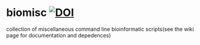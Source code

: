 # biomisc [![DOI](https://zenodo.org/badge/DOI/10.5281/zenodo.5703710.svg)](https://doi.org/10.5281/zenodo.5703710)
collection of  miscellaneous command line bioinformatic scripts(see the wiki page for documentation and depedences) 
